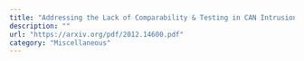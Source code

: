 ```yaml
---
title: "Addressing the Lack of Comparability & Testing in CAN Intrusion Detection Research: A Comprehensive Guide to CAN IDS Data & Introduction of the ROAD Dataset"
description: ""
url: "https://arxiv.org/pdf/2012.14600.pdf"
category: "Miscellaneous"
---
```

